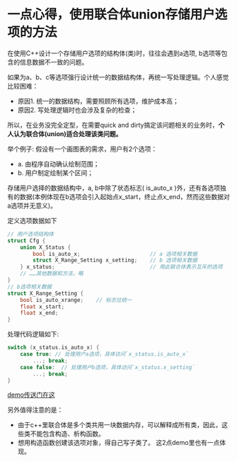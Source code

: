 # 一点心得，使用联合体union存储用户选项的方法


在使用C++设计一个存储用户选项的结构体(类)时，往往会遇到a选项, b选项等包含的信息数据不一致的问题。

如果为a、b、c等选项强行设计统一的数据结构体，再统一写处理逻辑。个人感觉比较困难：
* 原因1. 统一的数据结构，需要照顾所有选项，维护成本高；
* 原因2. 写处理逻辑时也会涉及复杂的检查；


所以，在业务没完全定型，在需要quick and dirty搞定该问题相关的业务时，**个人认为联合体(union)适合处理该类问题。**

举个例子:
假设有一个画图表的需求，用户有2个选项：
* a. 由程序自动确认绘制范围；
* b. 用户制定绘制某个区间；

存储用户选择的数据结构中，a, b中除了状态标志( is_auto_x )外，还有各选项独有的数据(本例体现在b选项会引入起始点x_start，终止点x_end，然而这些数据对a选项并无意义)。

定义选项数据如下
```c++
// 用户选项结构体
struct Cfg {
    union X_Status {
        bool is_auto_x;                      // a 选项相关数据
        struct X_Range_Setting x_setting;    // b 选项相关数据
    } x_status;                              // 用此联合体表示互斥的选项
    // ……其他数据和方法，略
}
// b选项相关数据
struct X_Range_Setting {
    bool is_auto_xrange;    // 标志位统一
    float x_start;
    float x_end;
}
```
处理代码逻辑如下:
```c++
switch (x_status.is_auto_x) {
    case true: // 处理用户a选项，具体访问`x_status.is_auto_x`
        ...; break;
    case false:  // 处理用户b选项，具体访问`x_status.x_setting`
        ...; break;
}
```

[demo传送门在这](https://github.com/MagnusBai/union_choice_sample/blob/master/test.cpp)

另外值得注意的是：
* 由于c++里联合体是多个类共用一块数据内存，可以解释成所有类，因此，这些类不能包含构造、析构函数。
* 想用构造函数创建该选项对象，得自己写子类了。
这2点demo里也有一点体现。
